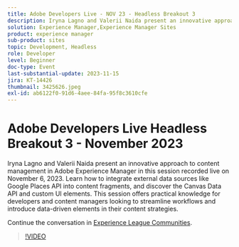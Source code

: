 ```yaml
---
title: Adobe Developers Live - NOV 23 - Headless Breakout 3
description: Iryna Lagno and Valerii Naida present an innovative approach to content management in Adobe Experience Manager in this session recorded live on November 6, 2023. Learn how to integrate external data sources like Google Places API into content fragments, and discover the Canvas Data API and custom UI elements. This session offers practical knowledge for developers and content managers looking to streamline workflows and introduce data-driven elements in their content strategies.
solution: Experience Manager,Experience Manager Sites
product: experience manager
sub-product: sites
topic: Development, Headless
role: Developer
level: Beginner
doc-type: Event
last-substantial-update: 2023-11-15
jira: KT-14426
thumbnail: 3425626.jpeg
exl-id: ab6122f0-91d6-4aee-84fa-95f8c3610cfe
---
```

# Adobe Developers Live Headless Breakout 3 - November 2023

Iryna Lagno and Valerii Naida present an innovative approach to content management in Adobe Experience Manager in this session recorded live on November 6, 2023. Learn how to integrate external data sources like Google Places API into content fragments, and discover the Canvas Data API and custom UI elements. This session offers practical knowledge for developers and content managers looking to streamline workflows and introduce data-driven elements in their content strategies.

Continue the conversation in [Experience League Communities](https://adobe.ly/48Rl57B).

>[!VIDEO](https://video.tv.adobe.com/v/3425626/?learn=on)

